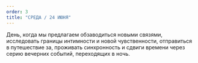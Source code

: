 ```yaml
---
order: 3
title: "СРЕДА / 24 ИЮНЯ"
---
```


День, когда мы предлагаем обзаводиться новыми связями, исследовать границы интимности и новой чувственности, отправиться в путешествие за, проживать синхронность и сдвиги времени через серию вечерних событий, переходящих в ночь.
